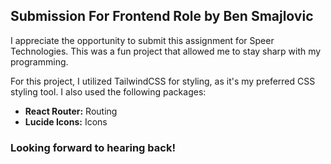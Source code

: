 ## Submission For Frontend Role by Ben Smajlovic

I appreciate the opportunity to submit this assignment for Speer Technologies. This was a fun project that allowed me to stay sharp with my programming.

For this project, I utilized TailwindCSS for styling, as it's my preferred CSS styling tool. I also used the following packages:

- **React Router:** Routing
- **Lucide Icons:** Icons

### Looking forward to hearing back!
